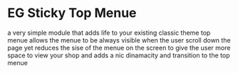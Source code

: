 # EG Sticky Top Menue
 a very simple module that adds  life  to your existing classic theme top menue 
 allows  the menue to be always visible when the user scroll   down the page  yet   reduces the sise of the menue  on the screen to give the user more space to view  your shop 
 and adds a nic dinamacity and transition  to the top menue 